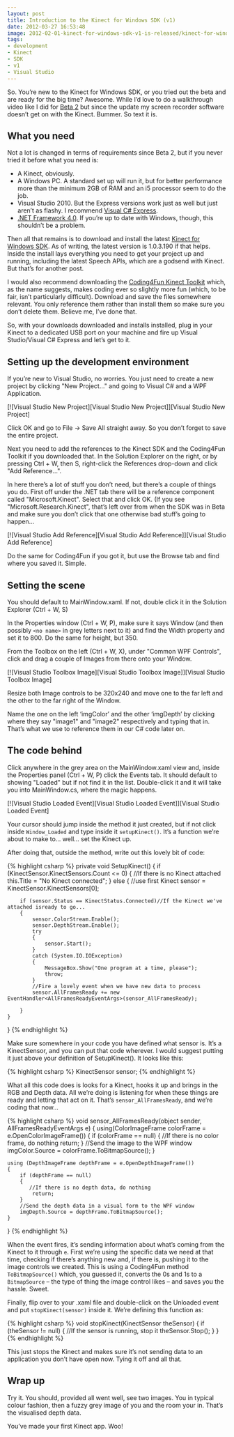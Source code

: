 ```yaml
---
layout: post
title: Introduction to the Kinect for Windows SDK (v1)
date: 2012-03-27 16:53:48
image: 2012-02-01-kinect-for-windows-sdk-v1-is-released/kinect-for-windows-1.jpg
tags:
- development
- Kinect
- SDK
- v1
- Visual Studio
---
```


So. You’re new to the Kinect for Windows SDK, or you tried out the beta and are ready for the big time? Awesome. While I’d love to do a walkthrough video like I did for [Beta 2][Beta 2] but since the update my screen recorder software doesn’t get on with the Kinect. Bummer. So text it is.

## What you need

Not a lot is changed in terms of requirements since Beta 2, but if you never tried it before what you need is:

- A Kinect, obviously.
- A Windows PC. A standard set up will run it, but for better performance more than the minimum 2GB of RAM and an i5 processor seem to do the job.
- Visual Studio 2010. But the Express versions work just as well but just aren’t as flashy. I recommend [Visual C# Express][Visual C# Express].
- [.NET Framework 4.0][.NET Framework 4.0]. If you’re up to date with Windows, though, this shouldn’t be a problem.

Then all that remains is to download and install the latest [Kinect for Windows SDK][Kinect for Windows SDK]. As of writing, the latest version is 1.0.3.190 if that helps. Inside the install lays everything you need to get your project up and running, including the latest Speech APIs, which are a godsend with Kinect. But that’s for another post.

I would also recommend downloading the [Coding4Fun Kinect Toolkit][Coding4Fun Kinect Toolkit] which, as the name suggests, makes coding ever so slightly more fun (which, to be fair, isn’t particularly difficult). Download and save the files somewhere relevant. You only reference them rather than install them so make sure you don’t delete them. Believe me, I’ve done that.

So, with your downloads downloaded and installs installed, plug in your Kinect to a dedicated USB port on your machine and fire up Visual Studio/Visual C# Express and let’s get to it.

## Setting up the development environment

If you’re new to Visual Studio, no worries. You just need to create a new project by clicking "New Project…" and going to Visual C# and a WPF Application.

[![Visual Studio New Project][Visual Studio New Project]][Visual Studio New Project]

Click OK and go to File -> Save All straight away. So you don’t forget to save the entire project.

Next you need to add the references to the Kinect SDK and the Coding4Fun Toolkit if you downloaded that. In the Solution Explorer on the right, or by pressing Ctrl + W, then S, right-click the References drop-down and click "Add Reference…".

In here there’s a lot of stuff you don’t need, but there’s a couple of things you do. First off under the .NET tab there will be a reference component called "Microsoft.Kinect". Select that and click OK. (If you see "Microsoft.Research.Kinect", that’s left over from when the SDK was in Beta and make sure you don’t click that one otherwise bad stuff’s going to happen…

[![Visual Studio Add Reference][Visual Studio Add Reference]][Visual Studio Add Reference]

Do the same for Coding4Fun if you got it, but use the Browse tab and find where you saved it. Simple.

## Setting the scene

You should default to MainWindow.xaml. If not, double click it in the Solution Explorer (Ctrl + W, S)

In the Properties window (Ctrl + W, P), make sure it says Window (and then possibly <code>&lt;no name&gt;</code> in grey letters next to it) and find the Width property and set it to 800. Do the same for height, but 350.

From the Toolbox on the left (Ctrl + W, X), under "Common WPF Controls", click and drag a couple of Images from there onto your Window.

[![Visual Studio Toolbox Image][Visual Studio Toolbox Image]][Visual Studio Toolbox Image]

Resize both Image controls to be 320x240 and move one to the far left and the other to the far right of the Window.

Name the one on the left ‘imgColor’ and the other ‘imgDepth’ by clicking where they say "image1" and "image2" respectively and typing that in. That’s what we use to reference them in our C# code later on.

## The code behind

Click anywhere in the grey area on the MainWindow.xaml view and, inside the Properties panel (Ctrl + W, P) click the Events tab. It should default to showing "Loaded" but if not find it in the list. Double-click it and it will take you into MainWindow.cs, where the magic happens.

[![Visual Studio Loaded Event][Visual Studio Loaded Event]][Visual Studio Loaded Event]

Your cursor should jump inside the method it just created, but if not click inside <code>Window_Loaded</code> and type inside it <code>setupKinect()</code>. It’s a function we’re about to make to… well… set the Kinect up.

After doing that, outside the method, write out this lovely bit of code:

{% highlight csharp %}
private void SetupKinect()
{
    if (KinectSensor.KinectSensors.Count <= 0)
    {
        //If there is no Kinect attached
        this.Title = "No Kinect connected";
    }
    else
    {
        //use first Kinect
        sensor = KinectSensor.KinectSensors[0];

        if (sensor.Status == KinectStatus.Connected)//If the Kinect we've attached isready to go...
        {
            sensor.ColorStream.Enable();
            sensor.DepthStream.Enable();
            try
            {
                sensor.Start();
            }
            catch (System.IO.IOException)
            {
                MessageBox.Show("One program at a time, please");
                throw;
            }
            //Fire a lovely event when we have new data to process
            sensor.AllFramesReady += new EventHandler<AllFramesReadyEventArgs>(sensor_AllFramesReady);

        }
    }
}
{% endhighlight %}

Make sure somewhere in your code you have defined what sensor is. It’s a KinectSensor, and you can put that code wherever. I would suggest putting it just above your definition of SetupKinect(). It looks like this:

{% highlight csharp %}
KinectSensor sensor;
{% endhighlight %}

What all this code does is looks for a Kinect, hooks it up and brings in the RGB and Depth data. All we’re doing is listening for when these things are ready and letting that act on it. That’s <code>sensor_AllFramesReady</code>, and we’re coding that now...

{% highlight csharp %}
void sensor_AllFramesReady(object sender, AllFramesReadyEventArgs e)
{
    using(ColorImageFrame colorFrame = e.OpenColorImageFrame())
    {
        if (colorFrame == null)
        {
           //If there is no color frame, do nothing
            return;
        }
        //Send the image to the WPF window
        imgColor.Source = colorFrame.ToBitmapSource();
    }

    using (DepthImageFrame depthFrame = e.OpenDepthImageFrame())
    {
        if (depthFrame == null)
        {
           //If there is no depth data, do nothing
            return;
        }
        //Send the depth data in a visual form to the WPF window
        imgDepth.Source = depthFrame.ToBitmapSource();
    }
}
{% endhighlight %}

When the event fires, it’s sending information about what’s coming from the Kinect to it through <code>e</code>. First we’re using the specific data we need at that time, checking if there’s anything new and, if there is, pushing it to the image controls we created. This is using a Coding4Fun method <code>ToBitmapSource()</code> which, you guessed it, converts the 0s and 1s to a <code>BitmapSource</code> – the type of thing the image control likes – and saves you the hassle. Sweet.

Finally, flip over to your .xaml file and double-click on the Unloaded event and put <code>stopKinect(sensor)</code> inside it. We’re defining this function as:

{% highlight csharp %}
void stopKinect(KinectSensor theSensor)
{
    if (theSensor != null)
    { //If the sensor is running, stop it
        theSensor.Stop();
    }
}
{% endhighlight %}

This just stops the Kinect and makes sure it’s not sending data to an application you don’t have open now. Tying it off and all that.

## Wrap up

Try it. You should, provided all went well, see two images. You in typical colour fashion, then a fuzzy grey image of you and the room your in. That’s the visualised depth data.

You’ve made your first Kinect app. Woo!

[Beta 2]:http://www.youtube.com/watch?v=NTNLhyLbqFo
[Visual C# Express]:http://www.microsoft.com/visualstudio/en-us/products/2010-editions/visual-csharp-express
[.NET Framework 4.0]:http://www.microsoft.com/download/en/details.aspx?id=17851
[Kinect for Windows SDK]:http://www.microsoft.com/en-us/kinectforwindows/develop/overview.aspx
[Coding4Fun Kinect Toolkit]:http://c4fkinect.codeplex.com/